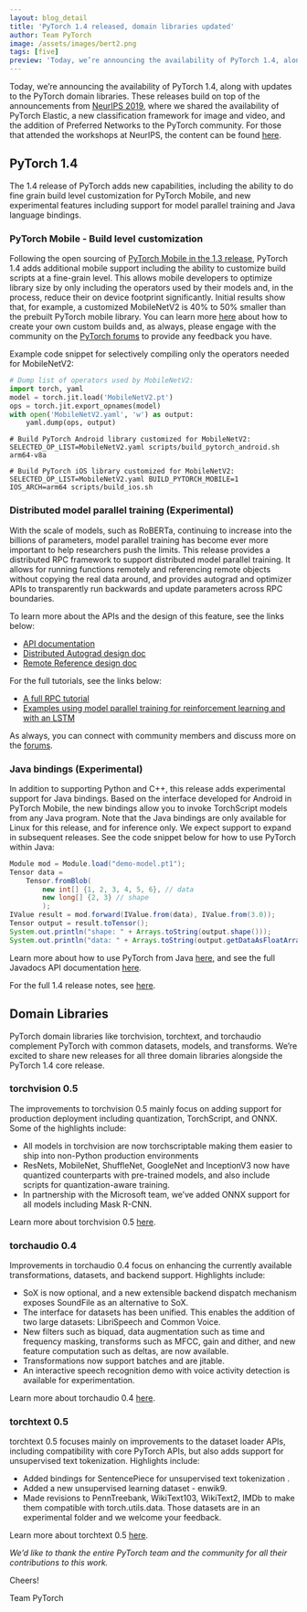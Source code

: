 ```yaml
---
layout: blog_detail
title: 'PyTorch 1.4 released, domain libraries updated'
author: Team PyTorch
image: /assets/images/bert2.png
tags: [five]
preview: 'Today, we’re announcing the availability of PyTorch 1.4, along with updates to the PyTorch domain libraries. These releases build on top of the announcements from [NeurIPS 2019](https://pytorch.org/blog/pytorch-adds-new-tools-and-libraries-welcomes-preferred-networks-to-its-community/), where we shared the availability of PyTorch Elastic, a new classification framework for image and video, and the addition of Preferred Networks to the PyTorch community. For those that attended the workshops at NeurIPS, the content can be found [here](https://research.fb.com/neurips-2019-expo-workshops/).'
---
```


Today, we’re announcing the availability of PyTorch 1.4, along with updates to the PyTorch domain libraries. These releases build on top of the announcements from [NeurIPS 2019](https://pytorch.org/blog/pytorch-adds-new-tools-and-libraries-welcomes-preferred-networks-to-its-community/), where we shared the availability of PyTorch Elastic, a new classification framework for image and video, and the addition of Preferred Networks to the PyTorch community. For those that attended the workshops at NeurIPS, the content can be found [here](https://research.fb.com/neurips-2019-expo-workshops/).

## PyTorch 1.4

The 1.4 release of PyTorch adds new capabilities, including the ability to do fine grain build level customization for PyTorch Mobile, and new experimental features including support for model parallel training and Java language bindings.

### PyTorch Mobile - Build level customization

Following the open sourcing of [PyTorch Mobile in the 1.3 release](https://pytorch.org/blog/pytorch-1-dot-3-adds-mobile-privacy-quantization-and-named-tensors/), PyTorch 1.4 adds additional mobile support including the ability to customize build scripts at a fine-grain level. This allows mobile developers to optimize library size by only including the operators used by their models and, in the process, reduce their on device footprint significantly. Initial results show that, for example, a customized MobileNetV2 is 40% to 50% smaller than the prebuilt PyTorch mobile library. You can learn more [here](https://pytorch.org/mobile/home/) about how to create your own custom builds and, as always, please engage with the community on the [PyTorch forums](https://discuss.pytorch.org/c/mobile) to provide any feedback you have.

Example code snippet for selectively compiling only the operators needed for MobileNetV2:

```python
# Dump list of operators used by MobileNetV2:
import torch, yaml
model = torch.jit.load('MobileNetV2.pt')
ops = torch.jit.export_opnames(model)
with open('MobileNetV2.yaml', 'w') as output:
    yaml.dump(ops, output)
```

```console
# Build PyTorch Android library customized for MobileNetV2:
SELECTED_OP_LIST=MobileNetV2.yaml scripts/build_pytorch_android.sh arm64-v8a

# Build PyTorch iOS library customized for MobileNetV2:
SELECTED_OP_LIST=MobileNetV2.yaml BUILD_PYTORCH_MOBILE=1 IOS_ARCH=arm64 scripts/build_ios.sh
```

### Distributed model parallel training (Experimental)

With the scale of models, such as RoBERTa, continuing to increase into the billions of parameters, model parallel training has become ever more important to help researchers push the limits. This release provides a distributed RPC framework to support distributed model parallel training. It allows for running functions remotely and referencing remote objects without copying the real data around, and provides autograd and optimizer APIs to transparently run backwards and update parameters across RPC boundaries.

To learn more about the APIs and the design of this feature, see the links below:

* [API documentation](https://pytorch.org/docs/stable/rpc.html)
* [Distributed Autograd design doc](https://pytorch.org/docs/stable/notes/distributed_autograd.html)
* [Remote Reference design doc](https://pytorch.org/docs/stable/notes/rref.html)

For the full tutorials, see the links below:

* [A full RPC tutorial](https://pytorch.org/tutorials/intermediate/rpc_tutorial.html)
* [Examples using model parallel training for reinforcement learning and with an LSTM](https://github.com/pytorch/examples/tree/master/distributed/rpc)

As always, you can connect with community members and discuss more on the [forums](https://discuss.pytorch.org/c/distributed/distributed-rpc).

### Java bindings (Experimental)

In addition to supporting Python and C++, this release adds experimental support for Java bindings. Based on the interface developed for Android in PyTorch Mobile, the new bindings allow you to invoke TorchScript models from any Java program. Note that the Java bindings are only available for Linux for this release, and for inference only. We expect support to expand in subsequent releases. See the code snippet below for how to use PyTorch within Java:

```java
Module mod = Module.load("demo-model.pt1");
Tensor data =
    Tensor.fromBlob(
        new int[] {1, 2, 3, 4, 5, 6}, // data
        new long[] {2, 3} // shape
        );
IValue result = mod.forward(IValue.from(data), IValue.from(3.0));
Tensor output = result.toTensor();
System.out.println("shape: " + Arrays.toString(output.shape()));
System.out.println("data: " + Arrays.toString(output.getDataAsFloatArray()));
```

Learn more about how to use PyTorch from Java [here](https://github.com/pytorch/java-demo), and see the full Javadocs API documentation [here](https://pytorch.org/javadoc/1.4.0/).

For the full 1.4 release notes, see [here](https://github.com/pytorch/pytorch/releases).

## Domain Libraries

PyTorch domain libraries like torchvision, torchtext, and torchaudio complement PyTorch with common datasets, models, and transforms. We’re excited to share new releases for all three domain libraries alongside the PyTorch 1.4 core release.

### torchvision 0.5

The improvements to torchvision 0.5 mainly focus on adding support for production deployment including quantization, TorchScript, and ONNX. Some of the highlights include:

* All models in torchvision are now torchscriptable making them easier to ship into non-Python production environments
* ResNets, MobileNet, ShuffleNet, GoogleNet and InceptionV3 now have quantized counterparts with pre-trained models, and also include scripts for quantization-aware training.
* In partnership with the Microsoft team, we’ve added ONNX support for all models including Mask R-CNN.

Learn more about torchvision 0.5 [here](https://github.com/pytorch/vision/releases).

### torchaudio 0.4

Improvements in torchaudio 0.4 focus on enhancing the currently available transformations, datasets, and backend support. Highlights include:

* SoX is now optional, and a new extensible backend dispatch mechanism exposes SoundFile as an alternative to SoX.
* The interface for datasets has been unified. This enables the addition of two large datasets: LibriSpeech and Common Voice.
* New filters such as biquad, data augmentation such as time and frequency masking, transforms such as MFCC, gain and dither, and new feature computation such as deltas, are now available.
* Transformations now support batches and are jitable.
* An interactive speech recognition demo with voice activity detection is available for experimentation.

Learn more about torchaudio 0.4 [here](https://github.com/pytorch/audio/releases).

### torchtext 0.5

torchtext 0.5 focuses mainly on improvements to the dataset loader APIs, including compatibility with core PyTorch APIs, but also adds support for unsupervised text tokenization. Highlights include:

* Added bindings for SentencePiece for unsupervised text tokenization .
* Added a new unsupervised learning dataset - enwik9.
* Made revisions to PennTreebank, WikiText103, WikiText2, IMDb to make them compatible with torch.utils.data. Those datasets are in an experimental folder and we welcome your feedback.

Learn more about torchtext 0.5 [here](https://github.com/pytorch/text/releases).

*We’d like to thank the entire PyTorch team and the community for all their contributions to this work.*

Cheers!

Team PyTorch
